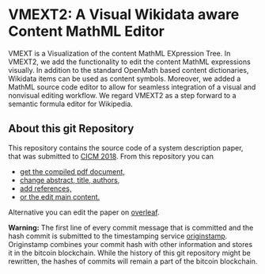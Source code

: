 # VMEXT2: A Visual Wikidata aware Content MathML Editor

VMEXT is a Visualization of the content MathML EXpression Tree.
In VMEXT2, we add the functionality to edit the content MathML expressions visually.
In addition to the standard OpenMath based content dictionaries, Wikidata items can be used as content symbols.
Moreover, we added a MathML source code editor to allow for seamless integration of a visual and nonvisual editing workflow.
We regard VMEXT2 as a step forward to a semantic formula editor for Wikipedia.

## About this git Repository

This repository contains the source code of a system description paper, that was submitted to [CICM 2018](https://www.cicm-conference.org/2018/cicm.php).
From this repository you can
* [get the compiled pdf document,](https://github.com/ag-gipp/18CicmVMedit/releases/latest)
* [change abstract, title, authors,](main.tex)
* [add references,](main.bib)
* [or the edit main content.](main.md)

Alternative you can edit the paper on [overleaf](https://v2.overleaf.com/project/5b07d5b5a890300d2c44e0d8).

__Warning:__ The first line of every commit message that is committed and the hash commit is submitted to the timestamping service [originstamp](https://originstamp.org/home).
Originstamp combines your commit hash with other information and stores it in the bitcoin blockchain.
While the history of this git repository might be rewritten, the hashes of commits will remain a part of the bitcoin blockchain.



